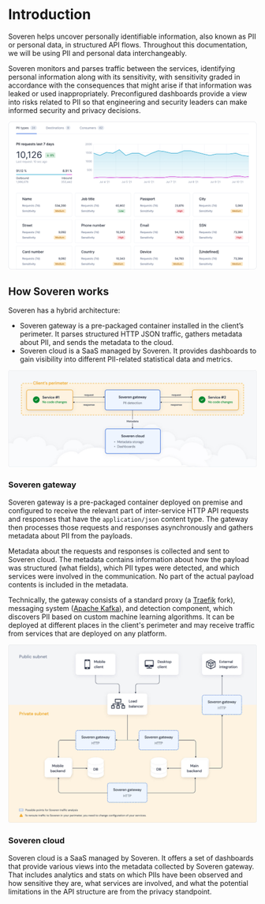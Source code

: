 # Introduction

Soveren helps uncover personally identifiable information, also known as PII or personal data, in structured API flows. Throughout this documentation, we will be using PII and personal data interchangeably.

Soveren monitors and parses traffic between the services, identifying personal information along with its sensitivity, with sensitivity graded in accordance with the consequences that might arise if that information was leaked or used inappropriately.
Preconfigured dashboards provide a view into risks related to PII so that engineering and security leaders can make informed security and privacy decisions.

![PII dashboard](img/dashboards/pii-types-overview-cropped.png "PII dashboard")

## How Soveren works

Soveren has a hybrid architecture:

* Soveren gateway is a pre-packaged container installed in the client’s perimeter. It parses structured HTTP JSON traffic, gathers metadata about PII, and sends the metadata to the cloud.
* Soveren сloud is a SaaS managed by Soveren. It provides dashboards to gain visibility into different PII-related statistical data and metrics.

![Soveren architecture simplified](img/architecture/architecture-concept.jpg "Soveren architecture simplified")

### Soveren gateway

Soveren gateway is a pre-packaged container deployed on premise and configured to receive the relevant part of inter-service HTTP API requests and responses that have the `application/json` content type. 
The gateway then processes those requests and responses asynchronously and gathers metadata about PII from the payloads.

Metadata about the requests and responses is collected and sent to Soveren сloud.
The metadata contains information about how the payload was structured (what fields), which PII types were detected, and which services were involved in the communication.
No part of the actual payload contents is included in the metadata.

Technically, the gateway consists of a standard proxy (a [Traefik](https://doc.traefik.io/traefik/) fork), messaging system ([Apache Kafka](https://kafka.apache.org/documentation/>)), and detection component, which discovers PII based on custom machine learning algorithms.
It can be deployed at different places in the client's perimeter and may receive traffic from services that are deployed on any platform. 

![Integration options](img/architecture/integration.jpg "Integration options")

### Soveren сloud

Soveren сloud is a SaaS managed by Soveren.
It offers a set of dashboards that provide various views into the metadata collected by Soveren gateway.
That includes analytics and stats on which PIIs have been observed and how sensitive they are, what services are involved, and what the potential limitations in the API structure are from the privacy standpoint.
